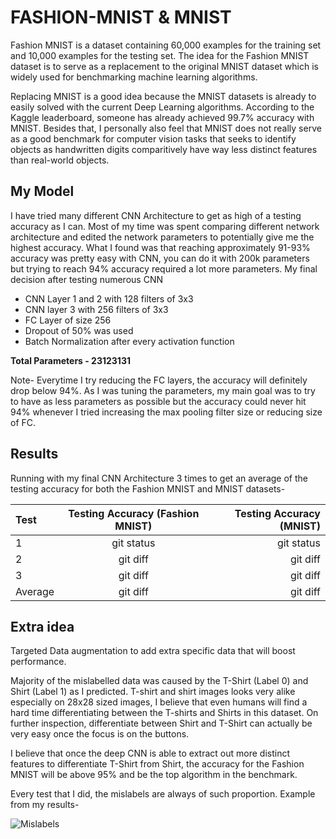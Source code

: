 # FASHION-MNIST & MNIST

Fashion MNIST is a dataset containing 60,000 examples for the training set and 10,000 examples for the testing set.
The idea for the Fashion MNIST dataset is to serve as a replacement to the original MNIST dataset which is widely used for benchmarking machine learning algorithms.

Replacing MNIST is a good idea because the MNIST datasets is already to easily solved with the current Deep Learning algorithms. According to the Kaggle leaderboard, someone has already achieved 99.7% accuracy with MNIST.
Besides that, I personally also feel that MNIST does not really serve as a good benchmark for computer vision tasks that seeks to identify objects as handwritten digits comparitively have way less distinct features than real-world objects.

## My Model

I have tried many different CNN Architecture to get as high of a testing accuracy as I can. 
Most of my time was spent comparing different network architecture and edited the network parameters to potentially give me the highest accuracy.
What I found was that reaching approximately 91-93% accuracy was pretty easy with CNN, you can do it with 200k parameters but trying to reach 94% accuracy required a lot more parameters. My final decision after testing numerous CNN

- CNN Layer 1 and 2 with 128 filters of 3x3
- CNN layer 3 with 256 filters of 3x3
- FC Layer of size 256
- Dropout of 50% was used
- Batch Normalization after every activation function

**Total Parameters - 23123131**

Note- Everytime I try reducing the FC layers, the accuracy will definitely drop below 94%. As I was tuning the parameters, my main goal was to try to have as less parameters as possible
but the accuracy could never hit 94% whenever I tried increasing the max pooling filter size or reducing size of FC.

## Results

Running with my final CNN Architecture 3 times to get an average of the testing accuracy for both the Fashion MNIST and MNIST datasets-


| Test | Testing Accuracy (Fashion MNIST)  |  Testing Accuracy (MNIST)  |
| :---         |     :---:      |          ---: |
| 1 | git status     | git status    |
| 2    | git diff       | git diff      |
| 3    | git diff       | git diff      |
| Average   | git diff       | git diff      |

## Extra idea

  Targeted Data augmentation to add extra specific data that will boost performance. 
  
  Majority of the mislabelled data was caused by the T-Shirt (Label 0) and Shirt (Label 1) as I predicted.
  T-shirt and shirt images looks very alike especially on 28x28 sized images, I believe that even humans will find a hard time        differentiating between the T-shirts and Shirts in this dataset.
  On further inspection, differentiate between Shirt and T-Shirt can actually be very easy once the focus is on the buttons.
  
  I believe that once the deep CNN is able to extract out more distinct features to differentiate T-Shirt from Shirt, the accuracy for the     Fashion MNIST will be above 95% and be the top algorithm in the benchmark.
  
  Every test that I did, the mislabels are always of such proportion. Example from my results-
  
 ![Mislabels](https://user-images.githubusercontent.com/49274721/62420175-48f5d000-b6d1-11e9-9e10-8f7d9206b0d5.PNG)
 
 
  
